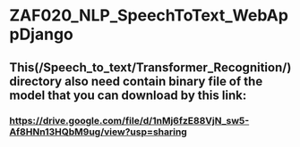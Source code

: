 # ZAF020_NLP_SpeechToText_WebAppDjango
## This(/Speech_to_text/Transformer_Recognition/) directory also need contain binary file of the model that you can download by this link:
### https://drive.google.com/file/d/1nMj6fzE88VjN_sw5-Af8HNn13HQbM9ug/view?usp=sharing
